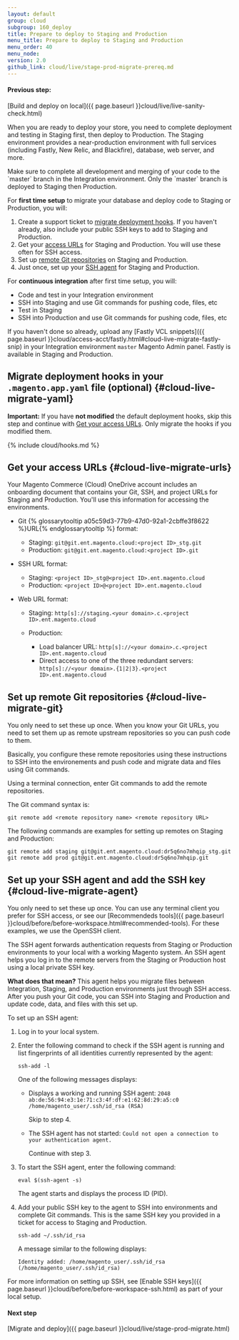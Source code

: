 ```yaml
---
layout: default
group: cloud
subgroup: 160_deploy
title: Prepare to deploy to Staging and Production
menu_title: Prepare to deploy to Staging and Production
menu_order: 40
menu_node:
version: 2.0
github_link: cloud/live/stage-prod-migrate-prereq.md
---
```


#### Previous step:
[Build and deploy on local]({{ page.baseurl }}cloud/live/live-sanity-check.html)

When you are ready to deploy your store, you need to complete deployment and testing in Staging first, then deploy to Production. The Staging environment provides a near-production environment with full services (including Fastly, New Relic, and Blackfire), database, web server, and more.

<div class="bs-callout bs-callout-info" id="info" markdown="1">
Make sure to complete all development and merging of your code to the `master` branch in the Integration environment. Only the `master` branch is deployed to Staging then Production.
</div>

For **first time setup** to migrate your database and deploy code to Staging or Production, you will:

1.	Create a support ticket to [migrate deployment hooks](#cloud-live-migrate-yaml). If you haven't already, also include your public SSH keys to add to Staging and Production.
2.	Get your [access URLs](#cloud-live-migrate-urls) for Staging and Production. You will use these often for SSH access.
3.	Set up [remote Git repositories](#cloud-live-migrate-git) on Staging and Production.
4.	Just once, set up your [SSH agent](#cloud-live-migrate-agent) for Staging and Production.

For **continuous integration** after first time setup, you will:
* Code and test in your Integration environment
* SSH into Staging and use Git commands for pushing code, files, etc
* Test in Staging
* SSH into Production and use Git commands for pushing code, files, etc

If you haven't done so already, upload any [Fastly VCL snippets]({{ page.baseurl }}cloud/access-acct/fastly.html#cloud-live-migrate-fastly-snip) in your Integration environment `master` Magento Admin panel. Fastly is available in Staging and Production.

## Migrate deployment hooks in your `.magento.app.yaml` file (optional) {#cloud-live-migrate-yaml}
**Important:** If you have **not modified** the default deployment hooks, skip this step and continue with [Get your access URLs](#cloud-live-migrate-urls). Only migrate the hooks if you modified them. 

{% include cloud/hooks.md %}

## Get your access URLs  {#cloud-live-migrate-urls}
Your Magento Commerce (Cloud) OneDrive account includes an onboarding document that contains your Git, SSH, and project URLs for Staging and Production. You'll use this information for accessing the environments.

*	Git {% glossarytooltip a05c59d3-77b9-47d0-92a1-2cbffe3f8622 %}URL{% endglossarytooltip %} format:

	*	Staging: `git@git.ent.magento.cloud:<project ID>_stg.git`
	*	Production: `git@git.ent.magento.cloud:<project ID>.git`

*	SSH URL format:

	*	Staging: `<project ID>_stg@<project ID>.ent.magento.cloud`
	*	Production: `<project ID>@<project ID>.ent.magento.cloud`

*	Web URL format:

	*	Staging: `http[s]://staging.<your domain>.c.<project ID>.ent.magento.cloud`
	*	Production:

		*	Load balancer URL: `http[s]://<your domain>.c.<project ID>.ent.magento.cloud`
		*	Direct access to one of the three redundant servers: `http[s]://<your domain>.{1|2|3}.<project ID>.ent.magento.cloud`

## Set up remote Git repositories {#cloud-live-migrate-git}
You only need to set these up once. When you know your Git URLs, you need to set them up as remote upstream repositories so you can push code to them.

Basically, you configure these remote repositories using these instructions to SSH into the environements and push code and migrate data and files using Git commands.

Using a terminal connection, enter Git commands to add the remote repositories.

The Git command syntax is:

	git remote add <remote repository name> <remote repository URL>

The following commands are examples for setting up remotes on Staging and Production:

	git remote add staging git@git.ent.magento.cloud:dr5q6no7mhqip_stg.git
	git remote add prod git@git.ent.magento.cloud:dr5q6no7mhqip.git

## Set up your SSH agent and add the SSH key {#cloud-live-migrate-agent}
You only need to set these up once. You can use any terminal client you prefer for SSH access, or see our [Recommendeds tools]({{ page.baseurl }}cloud/before/before-workspace.html#recommended-tools). For these examples, we use the OpenSSH client.

The SSH agent forwards authentication requests from Staging or Production environments to your local with a working Magento system. An SSH agent helps you log in to the remote servers from the Staging or Production host using a local private SSH key.

**What does that mean?** This agent helps you migrate files between Integration, Staging, and Production environments just through SSH access. After you push your Git code, you can SSH into Staging and Production and update code, data, and files with this set up.

To set up an SSH agent:

1.	Log in to your local system.
2.	Enter the following command to check if the SSH agent is running and list fingerprints of all identities currently represented by the agent:

		ssh-add -l

	One of the following messages displays:

	*	Displays a working and running SSH agent: `2048 ab:de:56:94:e3:1e:71:c3:4f:df:e1:62:8d:29:a5:c0 /home/magento_user/.ssh/id_rsa (RSA)`

		Skip to step 4.
	*	The SSH agent has not started: `Could not open a connection to your authentication agent.`

		Continue with step 3.

3.	To start the SSH agent, enter the following command:

		eval $(ssh-agent -s)

	The agent starts and displays the process ID (PID).
4.	Add your public SSH key to the agent to SSH into environments and complete Git commands. This is the same SSH key you provided in a ticket for access to Staging and Production.

		ssh-add ~/.ssh/id_rsa

	A message similar to the following displays:

		Identity added: /home/magento_user/.ssh/id_rsa (/home/magento_user/.ssh/id_rsa)

For more information on setting up SSH, see [Enable SSH keys]({{ page.baseurl }}cloud/before/before-workspace-ssh.html) as part of your local setup.

#### Next step
[Migrate and deploy]({{ page.baseurl }}cloud/live/stage-prod-migrate.html)
